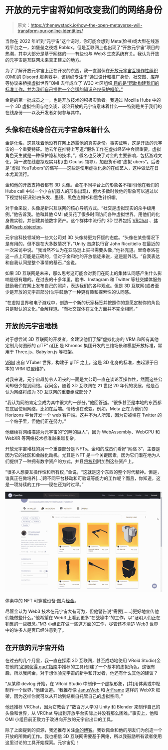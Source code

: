# 开放的元宇宙将如何改变我们的网络身份

> 原文：<https://thenewstack.io/how-the-open-metaverse-will-transform-our-online-identities/>

当你在 2022 年听到“元宇宙”这个词时，你可能会想到 Meta(脸书)或大型在线游戏平台之一，如堡垒之夜或 Roblox。但是互联网上也出现了“开放元宇宙”项目的热潮，其中大部分是基于网络的——有些也与 Web3 生态系统有关。我认为开放的元宇宙是互联网未来真正建立的地方。

为了了解开放元宇宙上正在开发的东西，我一直潜伏在[开放元宇宙互操作性组织](https://github.com/omigroup/omigroup/) (OMI)的 Discord 服务器中，该组织专注于“通过设计和推广身份、社交图、库存等协议来桥接虚拟世界”OMI 去年成立了 W3C 社区组织[,目的是“帮助构建我们的标准工作，并为我们自己提供一个合适的知识产权保护框架。”](https://www.w3.org/community/metaverse-interop/)

金是的第一批成员之一，也是开放技术的积极实验者。我通过 Mozilla Hubs 中的一个 3D 虚拟空间与他交谈，谈论开放的元宇宙意味着什么——特别是关于我们的在线身份——以及开发者如何参与其中。

## 头像和在线身份在元宇宙意味着什么

金是化名，这意味着他没有在网上透露他的真实身份。事实证明，这是开放的元宇宙的一个重要特征。他去年在推特上写道:“假名工作在虚拟经济中会很重要，虚拟角色天生就是一种保护隐私的技术。”。假名也反映了对金的主要影响，包括游戏文化，第一波在线虚拟现实耳机(由 Oculus 领导)，加密货币和“虚拟 ubers”。后者是“虚拟 YouTubers”的缩写——这些是使用虚拟化身的在线艺人，这种做法在日本尤其流行。

金和他的开放支持者都有 3D 头像。金在不同平台上的形象各不相同(他在我们的 Hubs call 中以一个小白机器人的形象出现)，但大多数时候他的形象可以通过以下视觉特征识别:白头发、墨镜、黑色连帽衫和黑色针织帽。

对于金来说，头像是新兴互联网的核心导航方式。“社交是虚拟现实的杀手级用例，”他告诉我。他和其他 OMI 成员花了很多时间访问各种虚拟世界，用他们的化身做实验，并创建其他数字资产。这个群体中流行的 3D 世界包括 [VRChat](https://hello.vrchat.com/) 、[体素](https://www.voxels.com/)和[web objector](https://webaverse.com/)。

元宇宙科技领域的一些大公司对 3D 头像持更为怀疑的态度。“头像在某些情况下是有用的，但不是在大多数情况下，”Unity 首席执行官 John Riccitiello 在最近的一次采访中说。“我当然不认为在亚马逊上买书需要头像，”他补充道。里奇泰洛在这一点上可能是正确的，但对于金和他的开放信徒来说，这是题外话。“自我表达和自我认同是整个事情的基石，”金说。

如果 3D 互联网是未来，那么思考这可能会对我们在网上的集体认同感产生什么影响是很有趣的。在过去的十多年里，脸书、Instagram 和 Twitter 等社交媒体服务鼓励我们在网上发布自己的照片，表达我们的各种观点。但是 3D 互联网(或者至少是开放的元宇宙部分)似乎鼓励了一种更有趣和探索性的认同感。

“在虚拟世界和电子游戏中，创造一个新的玩家标签并按照你的意愿定制你的角色只是默认的文化，”金解释道。“而社交媒体在文化方面并不完全相同。”

## 开放的元宇宙堆栈

对于想尝试 3D 互联网的开发者，金建议他们了解“虚拟化身的 VRM 和所有其他定制几何图形的 glTF” [glTF](https://en.wikipedia.org/wiki/GlTF) 是 Khronos 集团开发的三维场景和模型开放标准，常用于 Three.js、Babylon.js 等框架。

[VRM](https://vrm.dev/en/vrm/vrm_about.html) 出自 VTuber 世界，构建于 glTF 之上。这是 3D 化身的标准，由起源于日本的 VRM 联盟维护。

对我来说，元宇宙趋势令人沮丧的一面是大公司一直在谈论互操作性，然而这些公司却很少提到网络。我问金，随着 3D 互联网在 21 世纪 20 年代的发展，他是否认为网络将成为 3D 互联网的重要组成部分？

“我认为网络肯定会成为其中很大的一部分，”他回答道。“很多甚至是本地的东西都在底层使用网络，比如在后端。情绪也在改变。例如，Meta 正在为他们的 Horizons 平台开发一个 web 客户端。这并不为人所知，因为它被埋在 Twitter 的一个帖子里，但他们正在努力。”

他继续将网络描述为元宇宙的“沉睡的巨人”，因为 WebAssembly、WebGPU 和 WebXR 等网络技术标准越来越复杂。

开放元宇宙堆栈的另一个重要部分是 NFTs。金和的成员们看好“网络 3”，主要是因为它的社区和金融化动机。尤其是 NFT 是一个关键因素，因为它们潜在地为人们提供了一种拥有数字资产的方式，并且[将权利](https://thenewstack.io/can-nft-technology-expand-beyond-digital-apes-and-punks/)附加到这些资产上。

“很多人想要互操作性和所有权，”金说，“这就是这个东西的整个时代精神。但是，谁真正在做培养[…]跨不同平台移动和可验证等能力的工作呢？而且，你知道，这是一项持续的工作——现在还为时过早。”

[![](img/cb403ad9b78f21d4682f2ecadc1c31c5.png)](https://cdn.thenewstack.io/media/2022/06/b06074a5-voxels_wearables.png)

体素中的 NFT 可穿戴设备:图片[经金](https://hackmd.io/@XR/avatars)。

尽管金认为 Web3 技术在元宇宙大有可为，但他警告说“需要[……]更好地宣传他们能做些什么。”他希望在 Web3 上看到更多“在战壕中”的工作，以“证明人们正在销售的一些概念。”M3 小组正在做一些这方面的工作，尽管还不清楚 Web3 世界中的许多人是否已经注意到了。

## 在开放的元宇宙开始

在过去的几个月里，我一直在探索 3D 互联网，甚至成功地使用 VRoid Studio(金在他的[“如何获得 gud”指南](https://github.com/M3-org/git-gud/blob/main/README.md)中推荐的工具)创建了一个基本的虚拟角色。这很有趣，所以我问金，对于想体验元宇宙的新手和开发者，他还有什么其他的建议？

“从某种 devlog 开始，在 VRoid Studio 中制作一个虚拟形象，[并]用体素或中枢制作一个世界，”他建议道。“我推荐像 [JanusWeb](https://www.janusvr.com/) 和 [A-Frame](https://aframe.io/) 这样的 WebXR 框架，因为这样你就可以从开始到结束自托管自己的虚拟空间。”

他还推荐 VRChat，因为它教会了“数百万人学习 Unity 和 Blender 来制作自己的头像和世界，从 VRChat 导出到开放平台实际上并没有那么困难。”事实上，他和 OMI 小组目前正致力于改进向开放的元宇宙出口的工具。

除了上面提到的资源，我还推荐关注[金的博客](https://xrdevlog.com/)。我钦佩金和他的朋友们为创造一个开放的所做的工作。我也相信 3D 互联网需要基于网络，所以我鼓励所有读者使用这里讨论的工具开始探索。元宇宙见！

<svg xmlns:xlink="http://www.w3.org/1999/xlink" viewBox="0 0 68 31" version="1.1"><title>Group</title> <desc>Created with Sketch.</desc></svg>